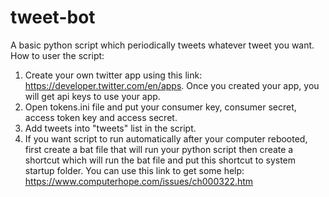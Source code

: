 # tweet-bot
A basic python script which periodically tweets whatever tweet you want.
How to user the script:
1. Create your own twitter app using this link: https://developer.twitter.com/en/apps. 
   Once you created your app, you will get api keys to use your app.
2. Open tokens.ini file and put your consumer key, consumer secret, access token key and access secret.
3. Add tweets into "tweets" list in the script.
4. If you want script to run automatically after your computer rebooted, first create a bat file that will run your python script then  create a shortcut which will run the bat file and put this shortcut to system startup folder. You can use this link to get some help: https://www.computerhope.com/issues/ch000322.htm 

